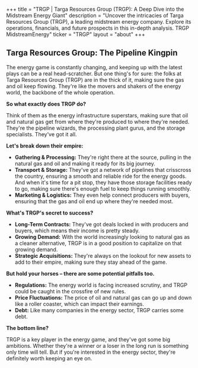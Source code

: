 +++
title = "TRGP |  Targa Resources Group (TRGP): A Deep Dive into the Midstream Energy Giant"
description = "Uncover the intricacies of Targa Resources Group (TRGP), a leading midstream energy company. Explore its operations, financials, and future prospects in this in-depth analysis. TRGP MidstreamEnergy"
ticker = "TRGP"
layout = "about"
+++

        


## Targa Resources Group: The Pipeline Kingpin

The energy game is constantly changing, and keeping up with the latest plays can be a real head-scratcher. But one thing's for sure: the folks at Targa Resources Group (TRGP) are in the thick of it, making sure the gas and oil keep flowing. They're like the movers and shakers of the energy world, the backbone of the whole operation.

**So what exactly does TRGP do?**

Think of them as the energy infrastructure superstars, making sure that oil and natural gas get from where they're produced to where they're needed. They're the pipeline wizards, the processing plant gurus, and the storage specialists. They've got it all.

**Let's break down their empire:**

* **Gathering & Processing:** They're right there at the source, pulling in the natural gas and oil and making it ready for its big journey.
* **Transport & Storage:** They've got a network of pipelines that crisscross the country, ensuring a smooth and reliable ride for the energy goods. And when it's time for a pit stop, they have those storage facilities ready to go, making sure there's enough fuel to keep things running smoothly.
* **Marketing & Logistics:** They even help connect producers with buyers, ensuring that the gas and oil end up where they're needed most.

**What's TRGP's secret to success?**

* **Long-Term Contracts:** They've got deals locked in with producers and buyers, which means their income is pretty steady.
* **Growing Demand:** With the world increasingly looking to natural gas as a cleaner alternative, TRGP is in a good position to capitalize on that growing demand.
* **Strategic Acquisitions:** They're always on the lookout for new assets to add to their empire, making sure they stay ahead of the game.

**But hold your horses – there are some potential pitfalls too.**

* **Regulations:** The energy world is facing increased scrutiny, and TRGP could be caught in the crossfire of new rules.
* **Price Fluctuations:** The price of oil and natural gas can go up and down like a roller coaster, which can impact their earnings.
* **Debt:** Like many companies in the energy sector, TRGP carries some debt.

**The bottom line?**

TRGP is a key player in the energy game, and they've got some big ambitions. Whether they're a winner or a loser in the long run is something only time will tell. But if you're interested in the energy sector, they're definitely worth keeping an eye on. 

        